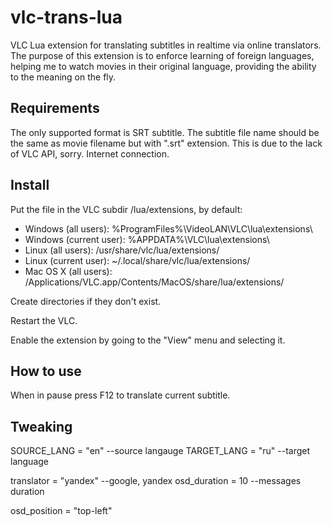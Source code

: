 vlc-trans-lua
=============

VLC Lua extension for translating subtitles in realtime via online translators.
The purpose of this extension is to enforce learning of foreign languages, helping me to watch movies in their original language,
 providing the ability to the meaning on the fly.

Requirements
------------

The only supported format is SRT subtitle.
The subtitle file name should be the same as movie filename but with ".srt" extension. This is due to the lack of VLC API, sorry.
Internet connection.


Install
-------

Put the file in the VLC subdir /lua/extensions, by default:

* Windows (all users): %ProgramFiles%\VideoLAN\VLC\lua\extensions\
* Windows (current user): %APPDATA%\VLC\lua\extensions\
* Linux (all users): /usr/share/vlc/lua/extensions/
* Linux (current user): ~/.local/share/vlc/lua/extensions/
* Mac OS X (all users): /Applications/VLC.app/Contents/MacOS/share/lua/extensions/ 

Create directories if they don't exist.

Restart the VLC.

Enable the extension by going to the "View" menu and selecting it.


How to use
----------

When in pause press F12 to translate current subtitle.

Tweaking
--------

SOURCE_LANG = "en"  --source langauge
TARGET_LANG = "ru"  --target language

translator = "yandex" --google, yandex
osd_duration = 10   --messages duration

osd_position = "top-left"

